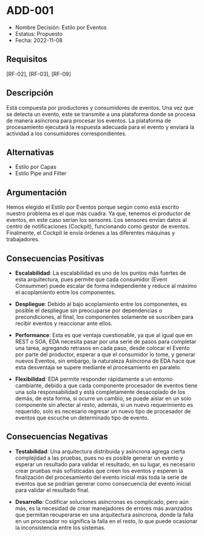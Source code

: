 # ADD-001

  - Nombre Decisión: Estilo por Eventos
  - Estatus: Propuesto
  - Fecha: 2022-11-08

## Requisitos 

[RF-02], [RF-03], [RF-09]

## Descripción

Está compuesta por productores y consumidores de eventos. Una vez que se detecta un evento, este se transmite a una plataforma donde se procesa de manera asíncrona para procesar los eventos. La plataforma de procesamiento ejecutará la respuesta adecuada para el evento y enviará la actividad a los consumidores correspondientes.

## Alternativas

   - Estilo por Capas
   - Estilo Pipe and Filter

## Argumentación

Hemos elegido el Estilo por Eventos porque según como está escrito nuestro problema es el que más cuadra. Ya que, tenemos el productor de eventos, en este caso serían los sensores. Los sensores envían datos al centro de notificaciones (Cockpit), funcionando como gestor de eventos. Finalmente, el Cockpit le envía órdenes a las diferentes máquinas y trabajadores.

## Consecuencias Positivas

   - **Escalabilidad**: La escalabilidad es uno de los puntos más fuertes de esta arquitectura, pues permite que cada consumidor (Event Consummer) puede escalar de forma independiente y reduce al máximo el acoplamiento entre los componentes.

   - **Despliegue**: Debido al bajo acoplamiento entre los componentes, es posible el despliegue sin preocuparse por dependencias o precondiciones, al final, los componentes solamente se suscriben para recibir eventos y reaccionar ante ellos.
   
   - **Performance**: Esta es que ventaja cuestionable, ya que al igual que en REST o SOA, EDA necesita pasar por una serie de pasos para completar una tarea, agregando retrasos en cada paso, desde colocar el Evento por parte del productor, esperar a que el consumidor lo tome, y generar nuevos Eventos, sin embargo, la naturaleza Asíncrona de EDA hace que esta desventaja se supere mediante el procesamiento en paralelo.

   - **Flexibilidad**: EDA permite responder rápidamente a un entorno cambiante, debido a que cada componente procesador de eventos tiene una sola responsabilidad y está completamente desacoplado de los demás, de esta forma, si ocurre un cambio, se puede aislar en un solo componente sin afectar al resto, además, si un nuevo requerimiento es requerido, solo es necesario regresar un nuevo tipo de procesador de eventos que escuche un determinado tipo de evento.
   
## Consecuencias Negativas
   - **Testabilidad**: Una arquitectura distribuida y asíncrona agrega cierta complejidad a las pruebas, pues no es posible generar un evento y esperar un resultado para validar el resultado, en su lugar, es necesario crear pruebas más sofisticadas que creen los eventos y esperen la finalización del procesamiento del evento inicial más toda la serie de eventos que se podrían generar como consecuencia del evento inicial para validar el resultado final.
   
   - **Desarrollo**: Codificar soluciones asíncronas es complicado, pero aún más, es la necesidad de crear manejadores de errores más avanzados que permitan recuperarse en una arquitectura asíncrona, donde la falla en un procesador no significa la falla en el resto, lo que puede ocasionar la inconsistencia entre los sistemas.
